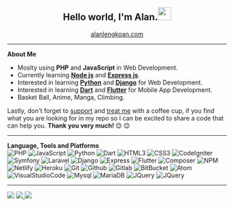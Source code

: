<h2 align="center">Hello world, I'm Alan.<img
        src="https://raw.githubusercontent.com/MartinHeinz/MartinHeinz/master/wave.gif" width="30px"></h2>

<p align="center">
    <a href="https://alanlengkoan.com">alanlengkoan.com</a>
</p>

<hr>

<b>About Me</b>
<br>
<ul>
    <li>Moslty using <b>PHP</b> and <b>JavaScript</b> in Web Development.</li>
    <li>Currently learning <b><a href="https://nodejs.org/">Node js</a></b> and <b><a href="https://expressjs.com/">Express js</a></b>.</li>
    <li>Interested in learning <b><a href="https://www.python.org/">Python</a></b> and <b><a href="https://www.djangoproject.com/">Django</a></b> for Web Development.</li>
    <li>Interested in learning <b><a href="https://dart.dev/">Dart</a></b> and <b><a href="https://flutter.dev/">Flutter</a></b> for Mobile App Development.</li>
    <li>Basket Ball, Anime, Manga, Climbing.</li>
</ul>
<p>
    Lastly, don't forget to <a href="https://trakteer.id/alanlengkoan">support</a> and <a href="https://saweria.co/alanlengkoan">treat me</a> with a coffee cup, if you find what you are looking for in my repo so I can be excited to share a code that can help you. <strong>Thank you very much! </strong>&#128522;&nbsp;&#128522;
</p>
<hr>

<b>Language, Tools and Platforms</b>
<br>
<img src="https://img.shields.io/badge/php-%23777BB4.svg?&style=for-the-badge&logo=php&logoColor=white"
    alt="PHP">
<img src="https://img.shields.io/badge/javascript-%23F7DF1E.svg?&style=for-the-badge&logo=javascript&logoColor=white"
    alt="JavaScript">
<img src="https://img.shields.io/badge/python-3670A0.svg?&style=for-the-badge&logo=python&logoColor=white"
    alt="Python">
<img src="https://img.shields.io/badge/dart-%230175C2.svg?&style=for-the-badge&logo=dart&logoColor=white"
    alt="Dart">
<img src="https://img.shields.io/badge/html5-%23E34F26.svg?&style=for-the-badge&logo=html5&logoColor=white"
    alt="HTML3">
<img src="https://img.shields.io/badge/css3-%231572B6.svg?&style=for-the-badge&logo=css3&logoColor=white"
    alt="CSS3">
<img src="https://img.shields.io/badge/codeigniter-%23EF4223.svg?&style=for-the-badge&logo=codeigniter&logoColor=white"
    alt="CodeIgniter">
<img src="https://img.shields.io/badge/symfony-%23000000.svg?&style=for-the-badge&logo=symfony&logoColor=white"
    alt="Symfony">
<img src="https://img.shields.io/badge/laravel-%23FF2D20.svg?&style=for-the-badge&logo=laravel&logoColor=white"
    alt="Laravel">
<img src="https://img.shields.io/badge/django-%23092E20.svg?&style=for-the-badge&logo=django&logoColor=white"
    alt="Django">
<img src="https://img.shields.io/badge/express-%23404d59.svg?&style=for-the-badge&logo=express&logoColor=white"
    alt="Express">
<img src="https://img.shields.io/badge/flutter-%2302569B.svg?&style=for-the-badge&logo=flutter&logoColor=white"
    alt="Flutter">
<img src="https://img.shields.io/badge/composer-A52A2A.svg?&style=for-the-badge&logo=composer&logoColor=white"
    alt="Composer">
<img src="https://img.shields.io/badge/npm-%23000000.svg?&style=for-the-badge&logo=npm&logoColor=white"
    alt="NPM">
<img src="https://img.shields.io/badge/netlify-%23000000.svg?&style=for-the-badge&logo=netlify&logoColor=#00C7B7"
    alt="Netlify">
<img src="https://img.shields.io/badge/heroku-%23430098.svg?&style=for-the-badge&logo=heroku&logoColor=white"
    alt="Heroku">
<img src="https://img.shields.io/badge/git-%23F05033.svg?&style=for-the-badge&logo=git&logoColor=white"
    alt="Git">
<img src="https://img.shields.io/badge/github-%23121011.svg?&style=for-the-badge&logo=github&logoColor=white"
    alt="Github">
<img src="https://img.shields.io/badge/gitlab-%23181717.svg?&style=for-the-badge&logo=gitlab&logoColor=white"
    alt="Gitlab">
<img src="https://img.shields.io/badge/bitbucket-%230047B3.svg?&style=for-the-badge&logo=bitbucket&logoColor=white"
    alt="BitBucket">
<img src="https://img.shields.io/badge/atom-%2366595C.svg?&style=for-the-badge&logo=atom&logoColor=white"
    alt="Atom">
<img src="https://img.shields.io/badge/Visual%20Studio%20Code-0078d7.svg?style=for-the-badge&logo=visual-studio-code&logoColor=white"
    alt="VisualStudioCode">
<img src="https://img.shields.io/badge/mysql-%2300f.svg?style=for-the-badge&logo=mysql&logoColor=white"
    alt="Mysql">
<img src="https://img.shields.io/badge/MariaDB-003545?style=for-the-badge&logo=mariadb&logoColor=whit"
    alt="MariaDB">
<img src="https://img.shields.io/badge/jquery-%230769AD.svg?style=for-the-badge&logo=jquery&logoColor=white"
    alt="JQuery">
<img src="https://img.shields.io/badge/bootstrap-%23563D7C.svg?style=for-the-badge&logo=bootstrap&logoColor=white"
    alt="JQuery">
    
<hr>

<img src="https://komarev.com/ghpvc/?username=alanlengkoan&color=blue" />

<!--START_SECTION:waka-->
<!--END_SECTION:waka-->

<a href="https://github.com/alanlengkoan">
    <img src="https://github-readme-stats.vercel.app/api?username=alanlengkoan&show_icons=true&theme=dark" />
</a>

<a href="https://github.com/alanlengkoan">
    <img src="https://github-readme-stats.vercel.app/api/top-langs/?username=alanlengkoan&layout=compact&theme=dark" />
</a>